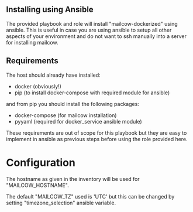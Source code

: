 ## Installing using Ansible

The provided playbook and role will install "mailcow-dockerized" using ansible.
This is useful in case you are using ansible to setup all other aspects of your environment and do not want to ssh manually into a server for installing mailcow.

## Requirements

The host should already have installed:

- docker (obviously!)
- pip (to install docker-compose with required module for ansible)

and from pip you should install the following packages:

- docker-compose (for mailcow installation)
- pyyaml (required for docker_service ansible module)

These requirements are out of scope for this playbook but they are easy to implement in ansible as previous steps before using the role provided here.

# Configuration

The hostname as given in the inventory will be used for "MAILCOW_HOSTNAME".

The default "MAILCOW_TZ" used is 'UTC' but this can be changed by setting "timezone_selection" ansible variable.
